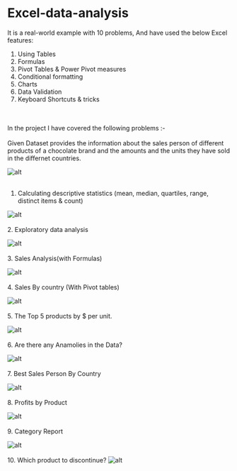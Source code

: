 # Excel-data-analysis
It is a real-world example with 10 problems, And have used the below Excel features:
1) Using Tables
2) Formulas
3) Pivot Tables & Power Pivot measures
4) Conditional formatting
5) Charts
6) Data Validation
7) Keyboard Shortcuts & tricks
<br />
<br />
In the project I have covered the following problems :- 
<br />
<br />
Given Dataset provides the information about the sales person of different products of a chocolate brand and the amounts and the units they have sold in the differnet countries.

![alt](snapshots/1.png)
<br />
<br />
1. Calculating descriptive statistics (mean, median, quartiles, range, distinct items & count)

![alt](snapshots/2.png)
<br />
<br />
2. Exploratory data analysis 

![alt](snapshots/3.png)
<br />
<br />
3. Sales Analysis(with Formulas) 

![alt](snapshots/4.png)
<br />
<br />
4. Sales By country (With Pivot tables)

![alt](snapshots/5.png)
<br />
<br />
5. The Top 5 products by $ per unit.
 
![alt](snapshots/6.png)
<br />
<br />
6. Are there any Anamolies in the Data?

![alt](snapshots/7.png)
<br />
<br />
7. Best Sales Person By Country

![alt](snapshots/8.png)
<br />
<br />
8. Profits by Product

![alt](snapshots/9.png)
<br />
<br />
9. Category Report

![alt](snapshots/10.png)
<br />
<br />
10. Which product to discontinue?
![alt](snapshots/11.png)
